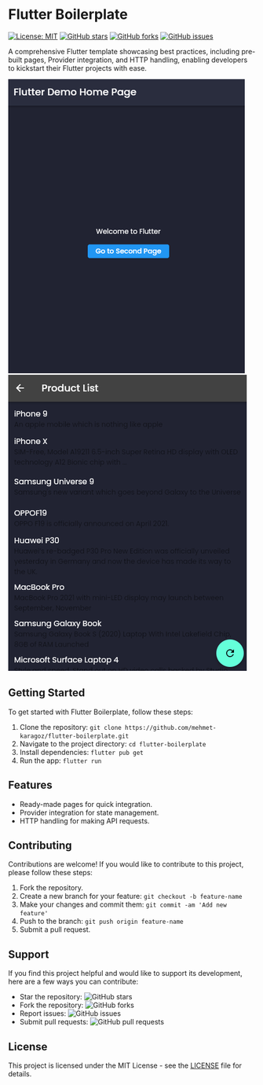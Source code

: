 # Flutter Boilerplate

[![License: MIT](https://img.shields.io/badge/License-MIT-yellow.svg)](https://opensource.org/licenses/MIT)
[![GitHub stars](https://img.shields.io/github/stars/mehmet-karagoz/flutter-boilerplate)](https://github.com/mehmet-karagoz/flutter-boilerplate/stargazers)
[![GitHub forks](https://img.shields.io/github/forks/mehmet-karagoz/flutter-boilerplate)](https://github.com/mehmet-karagoz/flutter-boilerplate/network)
[![GitHub issues](https://img.shields.io/github/issues/mehmet-karagoz/flutter-boilerplate)](https://github.com/mehmet-karagoz/flutter-boilerplate/issues)

A comprehensive Flutter template showcasing best practices, including pre-built pages, Provider integration, and HTTP handling, enabling developers to kickstart their Flutter projects with ease.

![Flutter Boilerplate](screenshots/home.png)
![Flutter Boilerplate](screenshots/products.png)

## Getting Started

To get started with Flutter Boilerplate, follow these steps:

1. Clone the repository: `git clone https://github.com/mehmet-karagoz/flutter-boilerplate.git`
2. Navigate to the project directory: `cd flutter-boilerplate`
3. Install dependencies: `flutter pub get`
4. Run the app: `flutter run`

## Features

- Ready-made pages for quick integration.
- Provider integration for state management.
- HTTP handling for making API requests.

## Contributing

Contributions are welcome! If you would like to contribute to this project, please follow these steps:

1. Fork the repository.
2. Create a new branch for your feature: `git checkout -b feature-name`
3. Make your changes and commit them: `git commit -am 'Add new feature'`
4. Push to the branch: `git push origin feature-name`
5. Submit a pull request.

## Support

If you find this project helpful and would like to support its development, here are a few ways you can contribute:

- Star the repository: ![GitHub stars](https://img.shields.io/github/stars/mehmet-karagoz/flutter-boilerplate)
- Fork the repository: ![GitHub forks](https://img.shields.io/github/forks/mehmet-karagoz/flutter-boilerplate)
- Report issues: ![GitHub issues](https://img.shields.io/github/issues/mehmet-karagoz/flutter-boilerplate)
- Submit pull requests: ![GitHub pull requests](https://img.shields.io/github/issues-pr/mehmet-karagoz/flutter-boilerplate)

## License

This project is licensed under the MIT License - see the [LICENSE](LICENSE) file for details.
